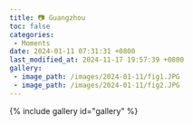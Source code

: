 ```yaml
---
title: 📷 Guangzhou
toc: false
categories:
 - Moments
date: 2024-01-11 07:31:31 +0800
last_modified_at: 2024-11-17 19:57:39 +0800
gallery:
 - image_path: /images/2024-01-11/fig1.JPG
 - image_path: /images/2024-01-11/fig2.JPG
---
```


{% include gallery id="gallery" %}
